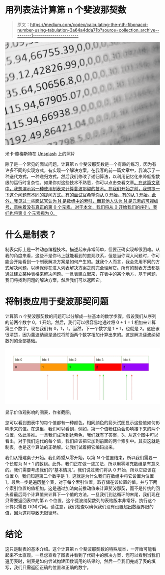# 用列表法计算第 n 个斐波那契数

> 原文：<https://medium.com/codex/calculating-the-nth-fibonacci-number-using-tabulation-3a64a4dda71b?source=collection_archive---------1----------------------->

![](img/f5a5cec2db03803c291701e00741fb5b.png)

米卡·鲍梅斯特在 [Unsplash](https://unsplash.com?utm_source=medium&utm_medium=referral) 上的照片

除了是一个常见的面试问题，计算第 n 个斐波那契数是一个有趣的练习，因为有许多不同的实现方式，有实现一个解决方案。在我写的前一篇文章中，我演示了一种迭代方式，一种递归方式，然后我们修改了递归算法，以利用记忆化来降低指数级的运行时复杂性。如果你对这些技术不熟悉，你可以点击查看文章[。在这篇文章中，我想演示另一种使用制表来计算斐波那契的技术。在我们开始之前，我想提一下这个问题有不同的提问方式。有的面试官希望你从 0 开始，有的从 1 开始。此外，我见过一些面试官认为 N 是数组中的索引，而其他人认为 N 是元素的可视编号，意味着没有真正的第 0 个元素。对于本文，我们将从 0 开始我们的序列，我们也将第 0 个元素视为 0。](/geekculture/so-you-need-to-calculate-the-nth-fibonacci-number-b9ae9b70fc12)

# 什么是制表？

制表实际上是一种动态编程技术。描述起来非常简单，但要正确实现却很困难。从我的角度来看，这些不是你马上就能看到的直观联系，但是当你深入问题时，你可能会开始看到一个制表解决方案是如何产生的。就我个人而言，我会先用不同的方式解决问题，以确保你在进入列表解决方案之前完全理解它。所有的制表方法都是通过建立某种表格来解决问题。一旦表建立起来，在表中的某个地方，基于问题，我们将找到问题的解决方案，然后我们可以返回它。

# 将制表应用于斐波那契问题

计算第 n 个斐波那契数的问题可以分解成一些基本的数学步骤。假设我们从序列的前两个数字 0，1 开始。然后，我们可以很容易地通过将 0 + 1 = 1 相加来计算第三个数字。现在我们有 0，1，1。当然，下一个数字是 1 + 1，也就是 2。这应该很清楚，因为斐波纳契是通过将前面两个数字相加计算出来的。这是解决斐波纳契数列的全部基础。

![](img/6cc1dddf7fbd15e2868cbf086361de03.png)

显示价值观影响的图表，作者截图。

您可以看到图表中的每个值都有一种颜色。相同颜色的箭头试图显示这些值如何影响未来的值。在这里，我们可以看到，例如，第一个值粉红色会影响接下来的两个位置，依此类推。一旦我们成功到达紫色，我们就有了答案，3。从这个图中可以看出，对于我们迭代的每个值，我们应该把它加到前面的两个索引中。其实这就是制表，也是这个算法的正确解。让我们试着把它编码出来。

我们从搭建桌子开始。我们希望从零开始，以第 N 个位置结束，所以我们需要一个长度为 N + 1 的数组。此外，我们正在做一些加法，所以用零填充数组是有意义的。我们需要考虑我们的“基本情况”。我们说过我们将从 0 开始，所以它应该在位置 0，我们知道第二个数字是 1，这就是为什么我们在数组中将它设置为位置 1。最后一步是遍历整个表，对于每个索引位置，取存储在该位置的值，并与下两个索引位置的值相加。这是通过加法向前推动值来计算斐波那契，而不是传统的回头看最后两个计算值来计算下一个值的方法。一旦我们到达循环的末尾，我们现在只需要返回表中的第 n 个位置。这个斐波纳契数列的表格版本非常好。执行这个计算只需要 O(N)时间。请注意，我们检查以确保我们没有设置超出数组界限的值，因为这将导致无限循环。

# 结论

这只是制表的基本介绍。这个计算第 n 个斐波那契数的特殊版本，一开始可能看起来不太直观。一旦您查看了图表并看到了代码中的解决方案，您可以看到当我们遍历表时，制表是如何尝试构建函数调用的结果的，然后一旦我们完成了表的填写，我们只需返回正确的位置和正确的数字。
